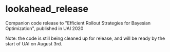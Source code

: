 # lookahead_release
Companion code release to "Efficient Rollout Strategies for Bayesian Optimization", published in UAI 2020

Note: the code is still being cleaned up for release, and will be ready by the start of UAI on August 3rd. 
